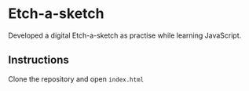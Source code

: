 # Etch-a-sketch
Developed a digital Etch-a-sketch as practise while learning JavaScript.

## Instructions
Clone the repository and open `index.html`

